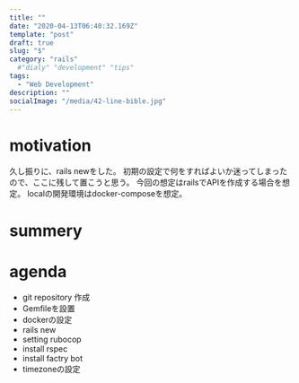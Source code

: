 ```yaml
---
title: ""
date: "2020-04-13T06:40:32.169Z"
template: "post"
draft: true
slug: "$"
category: "rails"
  #"dialy" "development" "tips"
tags:
  - "Web Development"
description: ""
socialImage: "/media/42-line-bible.jpg"
---
```


# motivation
久し振りに、rails newをした。
初期の設定で何をすればよいか迷ってしまったので、ここに残して置こうと思う。
今回の想定はrailsでAPIを作成する場合を想定。
localの開発環境はdocker-composeを想定。

# summery

# agenda
- git repository 作成
- Gemfileを設置
- dockerの設定
- rails new
- setting rubocop
- install rspec
- install factry bot
- timezoneの設定
